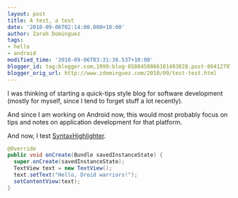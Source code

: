 ```yaml
---
layout: post
title: A test, a test
date: '2010-09-06T02:14:00.000+10:00'
author: Zarah Dominguez
tags:
- hello
- android
modified_time: '2010-09-06T03:31:38.537+10:00'
blogger_id: tag:blogger.com,1999:blog-8588450866181483028.post-8641279766713478805
blogger_orig_url: http://www.zdominguez.com/2010/09/test-test.html
---
```


I was thinking of starting a quick-tips style blog for software development (mostly for myself, since I tend to forget stuff a lot recently).

And since I am working on Android now, this would most probably focus on tips and notes on application development for that platform.

And now, I test [SyntaxHighlighter](http://alexgorbatchev.com/SyntaxHighlighter/).



```java
@Override
public void onCreate(Bundle savedInstanceState) {
  super.onCreate(savedInstanceState);
  TextView text = new TextView();
  text.setText("Hello, Droid warriors!");
  setContentView(text);
}
```
